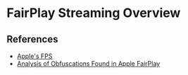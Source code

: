 # FairPlay Streaming Overview


## References
- [Apple's FPS](https://developer.apple.com/streaming/fps/)
- [Analysis of Obfuscations Found in Apple FairPlay](https://nicolo.dev/en/blog/fairplay-apple-obfuscation/)
